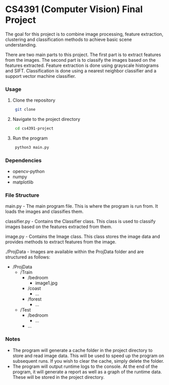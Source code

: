 # CS4391 (Computer Vision) Final Project
The goal for this project is to combine image processing, feature extraction, clustering and classification methods to achieve basic scene understanding. 

There are two main parts to this project. The first part is to extract features from the images. The second part is to classify the images based on the features extracted. Feature extraction is done using grayscale histograms and SIFT. Classification is done using a nearest neighbor classifier and a support vector machine classifier.

### Usage
1. Clone the repository
   ``` bash
    git clone
   ```
2. Navigate to the project directory
   ``` bash
    cd cs4391-project
   ```
3. Run the program
   ``` bash
    python3 main.py
   ```

### Dependencies
- opencv-python
- numpy
- matplotlib

### File Structure
main.py - The main program file. This is where the program is run from. It loads the images and classifies them.

classifier.py - Contains the Classifier class. This class is used to classify images based on the features extracted from them.

image.py - Contains the Image class. This class stores the image data and provides methods to extract features from the image.

./ProjData - Images are available within the ProjData folder and are structured as follows:
- /ProjData
  - /Train
    - /bedroom
      - image1.jpg
    - /coast
      - ...
    - /forest
      - ...
  - /Test
    - /bedroom
      - ...
    - ...

### Notes
- The program will generate a cache folder in the project directory to store and read image data. This will be used to speed up the program on subsequent runs. If you wish to clear the cache, simply delete the folder.
- The program will output runtime logs to the console. At the end of the program, it will generate a report as well as a graph of the runtime data. These will be stored in the project directory.

